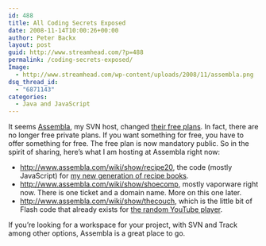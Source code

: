 ```yaml
---
id: 488
title: All Coding Secrets Exposed
date: 2008-11-14T10:00:26+00:00
author: Peter Backx
layout: post
guid: http://www.streamhead.com/?p=488
permalink: /coding-secrets-exposed/
Image:
  - http://www.streamhead.com/wp-content/uploads/2008/11/assembla.png
dsq_thread_id:
  - "6871143"
categories:
  - Java and JavaScript
---
```

It seems <a title="Assembla" href="http://www.assembla.com/" target="_blank">Assembla</a>, my SVN host, changed <a title="Assembla Blog" href="http://blog.assembla.com/assemblablog/tabid/12618/bid/7019/New-subscription-plans-Clarification-and-even-better-pricing.aspx" target="_blank">their free plans</a>. In fact, there are no longer free private plans. If you want something for free, you have to offer something for free. The free plan is now mandatory public. So in the spirit of sharing, here&#8217;s what I am hosting at Assembla right now:

  * <a title="Recipe 2.0 project page" href="http://www.assembla.com/wiki/show/recipe20" target="_blank">http://www.assembla.com/wiki/show/recipe20</a>, the code (mostly JavaScript) for <a title="Recipebook 2.0 a new way to manage recipes" href="http://recipebook20.com/" target="_blank">my new generation of recipe books</a>.
  * <a title="Shoecomp project page" href="http://www.assembla.com/wiki/show/shoecomp" target="_blank">http://www.assembla.com/wiki/show/shoecomp</a>, mostly vaporware right now. There is one ticket and a domain name. More on this one later.
  * <a title="The couch TV project page" href="http://www.assembla.com/wiki/show/thecouch" target="_blank">http://www.assembla.com/wiki/show/thecouch</a>, which is the little bit of Flash code that already exists for <a title="The Couch TV - random video for your entertainment" href="http://www.thecouchtv.com/" target="_blank">the random YouTube player</a>.

If you&#8217;re looking for a workspace for your project, with SVN and Track among other options, Assembla is a great place to go.

<!-- AddThis Advanced Settings generic via filter on the_content -->

<!-- AddThis Share Buttons generic via filter on the_content -->
